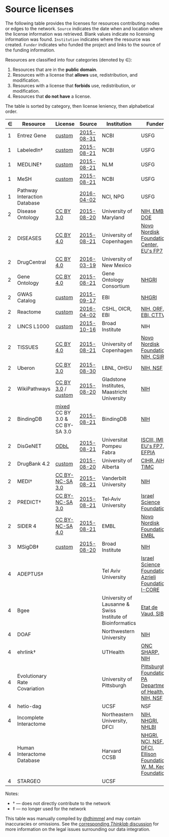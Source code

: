 # Source licenses

The following table provides the licenses for resources contributing nodes or edges to the network. `Source` indicates the date when and location where the license information was retrieved. Blank values indicate no licensing information was found. `Institution` indicates where the resource was created. `Funder` indicates who funded the project and links to the source of the funding information.

Resources are classified into four categories (denoted by ∈):

1. Resources that are in the **public domain**.
2. Resources with a license that **allows** use, redistribution, and modification.
3. Resources with a license that **forbids** use, redistribution, or modification.
4. Resources that **do not have** a license.

The table is sorted by category, then license leniency, then alphabetical order.

| ∈ | Resource | License | Source | Institution | Funder |
| --- | -------- | ------- | ------ | ----------- | ------ |
| 1 | Entrez Gene | [custom](custom/NCBI.md) | [2015-08-31](http://www.ncbi.nlm.nih.gov/home/about/policies.shtml) |  NCBI | USFG |
| 1 | LabeledIn† | [custom](custom/LabeledIn.txt) | [2015-08-21](http://ftp.ncbi.nlm.nih.gov/pub/lu/LabeledIn/README.txt) | NCBI | USFG |
| 1 | MEDLINE† | [custom](custom/MEDLINE.md) | [2015-08-21](http://www.nlm.nih.gov/databases/journal.html) | NLM | USFG |
| 1 | MeSH | [custom](custom/MeSH.md) | [2015-08-21](https://www.nlm.nih.gov/mesh/termscon.html) | NCBI | USFG |
| 1 | Pathway Interaction Database |  | [2016-04-02](https://doi.org/10.1093/nar/gkn653) | NCI, NPG | USFG |
| 2 | Disease Ontology | [CC BY 3.0](https://creativecommons.org/licenses/by/3.0/) |  [2015-08-20](http://disease-ontology.org/resources/) | University of Maryland | [NIH, EMBL, DOE](https://doi.org/10.1093/nar/gku1011) |
| 2 | DISEASES | [CC BY 4.0](http://creativecommons.org/licenses/by/4.0/) | [2015-08-21](http://diseases.jensenlab.org/Downloads) | University of Copenhagen | [Novo Nordisk Foundation Center, EU's FP7](https://doi.org/10.1016/j.ymeth.2014.11.020) |
| 2 | DrugCentral | [CC BY 4.0](http://creativecommons.org/licenses/by/4.0/) | [2016-03-19](https://github.com/olegursu/drugtarget/blob/9a6d84bed8650c6c507a2d3d786814c774568610/LICENSE) | University of New Mexico |  |
| 2 | Gene Ontology | [CC BY 4.0](https://creativecommons.org/licenses/by/4.0/legalcode) | [2015-08-21](http://geneontology.org/page/use-and-license) | Gene Ontology Consortium | [NHGRI](http://geneontology.org/faq/who-funds-go) |
| 2 | GWAS Catalog | [custom](custom/EBI.md) | [2015-09-17](http://www.ebi.ac.uk/about/terms-of-use) | EBI | [NHGRI](https://www.ebi.ac.uk/gwas/docs/about) |
| 2 | Reactome | [custom](custom/Reactome.md) | [2016-04-02](http://www.reactome.org/pages/about/license-agreement/) | CSHL, OICR, EBI | [NIH, ORF, EBI, CTTV](https://doi.org/10.1093/nar/gkv1351) |
| 2 | LINCS L1000 | [custom](custom/L1000.md) | [2015-10-16](http://www.lincscloud.org/license/) | Broad Institute | NIH |
| 2 | TISSUES | [CC BY 4.0](http://creativecommons.org/licenses/by/4.0/) | [2015-08-21](http://tissues.jensenlab.org/Downloads) | University of Copenhagen | [Novo Nordisk Foundation, NIH, CSIRO](https://doi.org/10.7717/peerj.1054) |
| 2 | Uberon | [CC BY 3.0](http://creativecommons.org/licenses/by/3.0/) | [2015-08-30](https://github.com/obophenotype/uberon/issues/1139#issuecomment-136204582) | LBNL, OHSU | [NIH, NSF](http://obofoundry.org/ontology/uberon.html) |
| 2 | WikiPathways | [CC BY 3.0](https://creativecommons.org/licenses/by/3.0/) / [custom](custom/WikiPathways.md) | [2015-08-20](http://www.wikipathways.org/index.php/WikiPathways:License_Terms) |  Gladstone Institutes, Maastricht University | [NIH](http://grantome.com/grant/NIH/R01-GM100039-04) |
| 2 | BindingDB | [mixed](custom/BingindDB.md) CC BY 3.0 & CC BY-SA 3.0 | [2015-08-21](https://www.bindingdb.org/bind/info.jsp) | BindingDB | [NIH](http://grantome.com/grant/NIH/R01-GM070064-12) |
| 2 | DisGeNET | [ODbL](http://opendatacommons.org/licenses/odbl/) |  [2015-08-21](http://www.disgenet.org/web/DisGeNET/menu) | Universitat Pompeu Fabra | [ISCIII, IMI, EU's FP7, EFPIA](https:doi.org/10.1093/database/bav028) |
| 2 | DrugBank 4.2 | [custom](custom/DrugBank.md) | [2015-08-20](http://www.drugbank.ca/) | University of Alberta | [CIHR, AIHS, TIMC](http://www.drugbank.ca/about) |
| 2 | MEDI† | [CC BY-NC-SA 3.0](http://creativecommons.org/licenses/by-nc-sa/3.0/deed.en_US) | [2015-08-21](http://knowledgemap.mc.vanderbilt.edu/research/content/MEDI) | Vanderbilt University | [NIH](https://doi.org/10.1136/amiajnl-2012-001431) |
| 2 | PREDICT† | [CC BY-NC-SA 3.0](http://creativecommons.org/licenses/by-nc-sa/3.0/) | [2015-08-21](http://msb.embopress.org/content/7/1/496) | Tel‐Aviv University | [Israel Science Foundation](https://doi.org/10.1038/msb.2011.26) |
| 2 | SIDER 4 | [CC BY-NC-SA 4.0](http://creativecommons.org/licenses/by-nc-sa/4.0/) | [2015-08-21](http://sideeffects.embl.de/download/) | EMBL | [Novo Nordisk Foundation, EMBL](https://doi.org/10.1093/nar/gkv1075) |
| 3 | MSigDB‡ | [custom](custom/MSigDB.asciidoc) | [2015-08-20](http://www.broadinstitute.org/gsea/msigdb/download_file.jsp?filePath=/resources/licenses/gsea_msigdb_license.txt) | Broad Institute | [NIH](http://grantome.com/grant/NIH/R01-CA121941-09) |
| 4 | ADEPTUS‡ |  |  | Tel Aviv University | [Israel Science Foundation, Azrieli Foundation, I-CORE](https://doi.org/10.1093/nar/gkv810) |
| 4 | Bgee | | | University of Lausanne & Swiss Institute of Bioinformatics |  [Etat de Vaud, SIB](https://doi.org/10.1007/978-3-540-69828-9_12) |
| 4 | DOAF |  |  | Northwestern University| [NIH](https://doi.org/10.1371/journal.pone.0049686) |
| 4 | ehrlink† |  |  | UTHealth | [ONC SHARP, NIH](https://doi.org/10.1136/amiajnl-2012-000852) |
| 4 | Evolutionary Rate Covariation |  |  | University of Pittsburgh | [Pittsburgh Foundation, PA Department of Health, NIH, NSF](https://doi.org/10.1371/journal.pgen.1004967) |
| 4 | hetio-dag |  |  | UCSF | NSF |
| 4 | Incomplete Interactome |  |  | Northeastern University, DFCI | [NIH, NHGRI, NHLBI](https://doi.org/10.1126/science.1257601) |
| 4 | Human Interactome Database |  |  | Harvard CCSB | [NHGRI, NCI, NSF, DFCI, Ellison Foundation, W. M. Keck Foundation](http://interactome.dfci.harvard.edu/) |
| 4 | STARGEO |  |  | UCSF |  |

Notes:

+ † — does not directly contribute to the network
+ ‡ — no longer used for the network

This table was manually compiled by [@dhimmel](https://github.com/dhimmel "dhimmel on GitHub") and may contain inaccuracies or omissions. See the [corresponding _Thinklab_ discussion](https://doi.org/10.15363/thinklab.d107 "Integrating resources with disparate licensing into an open network") for more information on the legal issues surrounding our data integration.
